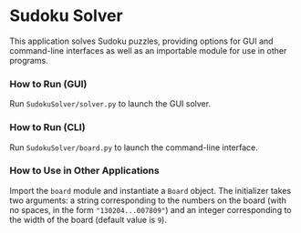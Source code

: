 # Sudoku Solver

This application solves Sudoku puzzles, providing options for GUI and command-line interfaces as well as an importable module for use in other programs.

### How to Run (GUI)

Run `SudokuSolver/solver.py` to launch the GUI solver.

### How to Run (CLI)

Run `SudokuSolver/board.py` to launch the command-line interface.

### How to Use in Other Applications

Import the `board` module and instantiate a `Board` object. The initializer takes two arguments: a string corresponding to the numbers on the board (with no spaces, in the form `"130204...007809"`) and an integer corresponding to the width of the board (default value is `9`).
